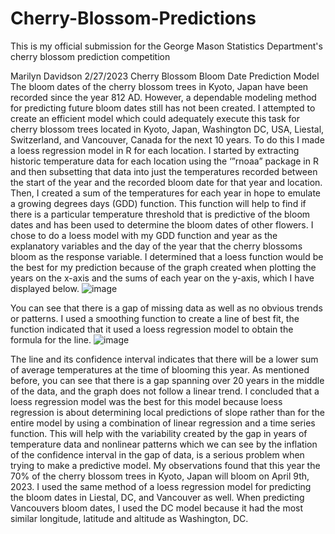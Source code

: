 # Cherry-Blossom-Predictions
This is my official submission for the George Mason Statistics Department's cherry blossom prediction competition 

Marilyn Davidson 
2/27/2023
Cherry Blossom Bloom Date Prediction Model
	The bloom dates of the cherry blossom trees in Kyoto, Japan have been recorded since the year 812 AD. However, a dependable modeling method for predicting future bloom dates still has not been created. I attempted to create an efficient model which could adequately execute this task for cherry blossom trees located in Kyoto, Japan, Washington DC, USA, Liestal, Switzerland, and Vancouver, Canada for the next 10 years. To do this I made a loess regression model in R for each location. I started by extracting historic temperature data for each location using the ‘”rnoaa” package in R and then subsetting that data into just the temperatures recorded between the start of the year and the recorded bloom date for that year and location. Then, I created a sum of the temperatures for each year in hope to emulate a growing degrees days (GDD) function. This function will help to find if there is a particular temperature threshold that is predictive of the bloom dates and has been used to determine the bloom dates of other flowers. 
	I chose to do a loess model with my GDD function and year as the explanatory variables and the day of the year that the cherry blossoms bloom as the response variable. I determined that a loess function would be the best for my prediction because of the graph created when plotting the years on the x-axis and the sums of each year on the y-axis, which I have displayed below. 
 ![image](https://user-images.githubusercontent.com/78049398/221738094-0a11e002-3196-4d88-9b0f-3aefa71b8f6a.png)
 
You can see that there is a gap of missing data as well as no obvious trends or patterns. I used a smoothing function to create a line of best fit, the function indicated that it used a loess regression model to obtain the formula for the line.
![image](https://user-images.githubusercontent.com/78049398/221738181-768c049d-93e6-4c2c-a5aa-f32d90e07aca.png)

  
The line and its confidence interval indicates that there will be a lower sum of average temperatures at the time of blooming this year. 
As mentioned before, you can see that there is a gap spanning over 20 years in the middle of the data, and the graph does not follow a linear trend. I concluded that a loess regression model was the best for this model because loess regression is about determining local predictions of slope rather than for the entire model by using a combination of linear regression and a time series function. This will help with the variability created by the gap in years of temperature data and nonlinear patterns which we can see by the inflation of the confidence interval in the gap of data, is a serious problem when trying to make a predictive model.
My observations found that this year the 70% of the cherry blossom trees in Kyoto, Japan will bloom on April 9th, 2023. I used the same method of a loess regression model for predicting the bloom dates in Liestal, DC, and Vancouver as well. When predicting Vancouvers bloom dates, I used the DC model because it had the most similar longitude, latitude and altitude as Washington, DC. 

